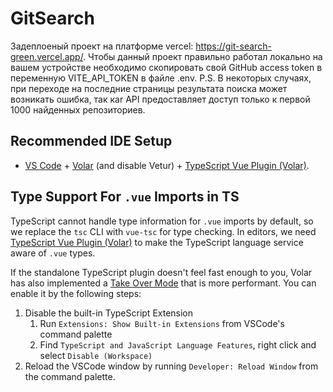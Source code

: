 # GitSearch

Задеплоеный проект на платформе vercel: https://git-search-green.vercel.app/.
Чтобы данный проект правильно работал локально на вашем устройстве необходимо скопировать свой GitHub access token в переменную VITE_API_TOKEN в файле .env.
P.S. В некоторых случаях, при переходе на последние страницы результата поиска может возникать ошибка, так каr API предоставляет доступ только к первой 1000 найденных репозиториев. 

## Recommended IDE Setup

- [VS Code](https://code.visualstudio.com/) + [Volar](https://marketplace.visualstudio.com/items?itemName=Vue.volar) (and disable Vetur) + [TypeScript Vue Plugin (Volar)](https://marketplace.visualstudio.com/items?itemName=Vue.vscode-typescript-vue-plugin).

## Type Support For `.vue` Imports in TS

TypeScript cannot handle type information for `.vue` imports by default, so we replace the `tsc` CLI with `vue-tsc` for type checking. In editors, we need [TypeScript Vue Plugin (Volar)](https://marketplace.visualstudio.com/items?itemName=Vue.vscode-typescript-vue-plugin) to make the TypeScript language service aware of `.vue` types.

If the standalone TypeScript plugin doesn't feel fast enough to you, Volar has also implemented a [Take Over Mode](https://github.com/johnsoncodehk/volar/discussions/471#discussioncomment-1361669) that is more performant. You can enable it by the following steps:

1. Disable the built-in TypeScript Extension
   1. Run `Extensions: Show Built-in Extensions` from VSCode's command palette
   2. Find `TypeScript and JavaScript Language Features`, right click and select `Disable (Workspace)`
2. Reload the VSCode window by running `Developer: Reload Window` from the command palette.
